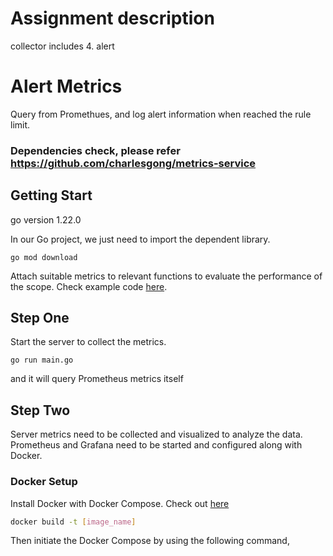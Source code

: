 # Assignment description
collector includes 
4. alert


# Alert Metrics
Query from Promethues, and log alert information when reached the rule limit.

### Dependencies check, please refer https://github.com/charlesgong/metrics-service 

## Getting Start
go version 1.22.0

In our Go project, we just need to import the dependent library.

```go mod download```

Attach suitable metrics to relevant functions to evaluate the performance of the scope. Check example code [here](./main.go).

## Step One

Start the server to collect the metrics.

```go run main.go```

and it will query Prometheus metrics itself

## Step Two

Server metrics need to be collected and visualized to analyze the data. Prometheus and Grafana need to be started and configured along with Docker.

### Docker Setup

Install Docker with Docker Compose. Check out [here](https://docs.docker.com/engine/install/)

```bash 
docker build -t [image_name] 

```

Then initiate the Docker Compose by using the following command,









